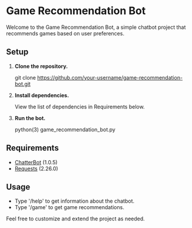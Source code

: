 # Game Recommendation Bot

Welcome to the Game Recommendation Bot, a simple chatbot project that recommends games based on user preferences.

## Setup

1. **Clone the repository.**

    git clone https://github.com/your-username/game-recommendation-bot.git

2. **Install dependencies.**

    View the list of dependencies in Requirements below.

3. **Run the bot.**

    python(3) game_recommendation_bot.py

## Requirements

- [ChatterBot](https://pypi.org/project/ChatterBot/) (1.0.5)
- [Requests](https://pypi.org/project/requests/) (2.26.0)

## Usage

- Type '/help' to get information about the chatbot.
- Type '/game' to get game recommendations.

Feel free to customize and extend the project as needed.
